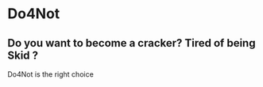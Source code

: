 # Do4Not

Do you want to become a cracker? 
Tired of being Skid ?
-----------------------
Do4Not is the right choice
